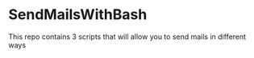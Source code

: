 # SendMailsWithBash
This repo contains 3 scripts that will allow you to send mails in different ways

